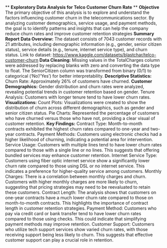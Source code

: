** **Exploratory Data Analysis for Telco Customer Churn Rate** **
**Objective**
The primary objective of this analysis is to explore and understand the factors influencing customer churn in the telecommunications sector. By analyzing customer demographics, service usage, and payment methods, the goal is to identify patterns and insights that can help the company reduce churn rates and improve customer retention strategies
**Summary Report**
**Data Overview:**
The dataset consists of 7043 customer records with 21 attributes, including demographic information (e.g., gender, senior citizen status), service details (e.g., tenure, internet service type), and churn status.
Link to dataset: https://www.kaggle.com/datasets/blastchar/telco-customer-churn
**Data Cleaning:**
Missing values in the TotalCharges column were addressed by replacing blanks with zero and converting the data type to float.
The SeniorCitizen column was transformed from binary (0/1) to categorical (‘No’/‘Yes’) for better interpretability.
**Descriptive Statistics:**
Churn Rate: Approximately 26% of customers have churned.
**Customer Demographics:**
Gender distribution and churn rates were analyzed, revealing potential trends in customer retention based on gender.
Tenure Analysis: Customers with longer tenure tend to have lower churn rates.
**Visualizations:**
Count Plots: Visualizations were created to show the distribution of churn across different demographics, such as gender and senior citizen status.
Pie Charts: Represented the percentage of customers who have churned versus those who have not, providing a clear visual of customer retention.
**Key Findings:**
Contract Type: Month-to-month contracts exhibited the highest churn rates compared to one-year and two-year contracts.
Payment Methods: Customers using electronic checks had a higher likelihood of churning, indicating a potential area for intervention.
Service Usage:
Customers with multiple lines tend to have lower churn rates compared to those with a single line or no lines. This suggests that offering bundled services may enhance customer retention.
Internet Service Type:
Customers using fiber optic internet service show a significantly lower churn rate compared to those using DSL or no internet service. This indicates a preference for higher-quality service among customers.
Monthly Charges:
There is a correlation between monthly charges and churn. Customers with higher monthly charges are more likely to churn, suggesting that pricing strategies may need to be reevaluated to retain these customers.
Contract Length:
The analysis shows that customers on one-year contracts have a much lower churn rate compared to those on month-to-month contracts. This highlights the importance of contract length in customer retention strategies.
Payment Method:
Customers who pay via credit card or bank transfer tend to have lower churn rates compared to those using checks. This could indicate that simplifying payment methods may improve retention.
Customer Support:
Customers who utilize tech support services show varied churn rates, with those receiving support being less likely to churn. This suggests that effective customer support can play a crucial role in retention.
